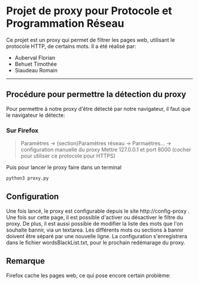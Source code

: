 # Projet de proxy pour Protocole et Programmation Réseau
Ce projet est un proxy qui permet de filtrer les pages web, utilisant le protocole HTTP, de certains mots.
Il a été réalisé par:
- Auberval Florian
- Behuet Timothée
- Siaudeau Romain

---

## Procédure pour permettre la détection du proxy

Pour permettre à notre proxy d'être détecté par notre navigateur, il faut que le navigateur le détecte:

### Sur Firefox

> Paramètres -> (section)Paramètres réseau -> Parmaètres... -> configuration manuelle du proxy
> Mettre 127.0.0.1 et port 8000 (cocher pour utiliser ce protocole pour HTTPS)

Puis pour lancer le proxy faire dans un terminal
```sh
python3 proxy.py
```
## Configuration 
Une fois lancé, le proxy est configurable depuis le site http://config-proxy .
Une fois sur cette page, il est possible d'activer ou désactiver le filtre du proxy. De plus, il est aussi possible de modifier la liste des mots que l'on souhaite bannir, via un textarea. Les différents mots ou sections à bannir doivent être séparé par une nouvelle ligne.
La configuration s'enregistrera dans le fichier wordsBlackList.txt, pour le prochain redémarage du proxy.

## Remarque 
Firefox cache les pages web, ce qui pose encore certain problème:
